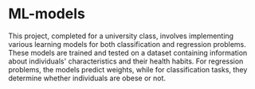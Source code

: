 # ML-models

This project, completed for a university class, involves implementing various learning models for both classification and regression problems. These models are trained and tested on a dataset containing information about individuals' characteristics and their health habits. For regression problems, the models predict weights, while for classification tasks, they determine whether individuals are obese or not.
